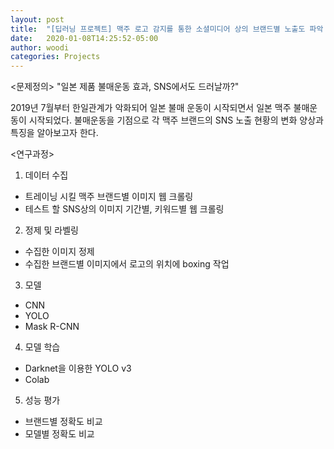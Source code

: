 ```yaml
---
layout: post
title:  "[딥러닝 프로젝트] 맥주 로고 감지를 통한 소셜미디어 상의 브랜드별 노출도 파악 (1)"
date:   2020-01-08T14:25:52-05:00
author: woodi
categories: Projects
---
```


<문제정의>
"일본 제품 불매운동 효과, SNS에서도 드러날까?"

2019년 7월부터 한일관계가 악화되어 일본 불매 운동이 시작되면서 일본 맥주 불매운동이 시작되었다.
불매운동을 기점으로 각 맥주 브랜드의 SNS 노출 현황의 변화 양상과 특징을 알아보고자 한다.




<연구과정>

1. 데이터 수집
 - 트레이닝 시킬 맥주 브랜드별 이미지 웹 크롤링
 - 테스트 할 SNS상의 이미지 기간별, 키워드별 웹 크롤링

2. 정제 및 라벨링
 - 수집한 이미지 정제
 - 수집한 브랜드별 이미지에서 로고의 위치에 boxing 작업

3. 모델
 - CNN
 - YOLO
 - Mask R-CNN

4. 모델 학습
 - Darknet을 이용한 YOLO v3
 -  Colab

5. 성능 평가
 - 브랜드별 정확도 비교
 - 모델별 정확도 비교